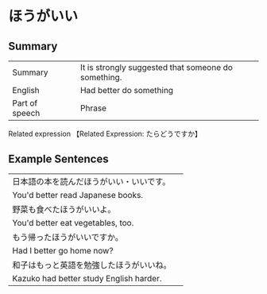 # ほうがいい

## Summary

<table><tr>   <td>Summary<td>   <td>It is strongly suggested that someone do something.</td><tr><tr>   <td>English<td>   <td>Had better do something</td><tr><tr>   <td>Part of speech<td>   <td>Phrase</td><tr></table><tr>   <td>Related expression<td>   <td>【Related Expression: たらどうですか】</td><tr></table></table>

## Example Sentences

<table><tr><td>日本語の本を読んだほうがいい・いいです。<td><tr><tr><td>You'd better read Japanese books.<td><tr><tr><td>野菜も食べたほうがいいよ。<td><tr><tr><td>You'd better eat vegetables, too.<td><tr><tr><td>もう帰ったほうがいいですか。<td><tr><tr><td>Had I better go home now?<td><tr><tr><td>和子はもっと英語を勉強したほうがいいね。<td><tr><tr><td>Kazuko had better study English harder.<td><tr></table>

